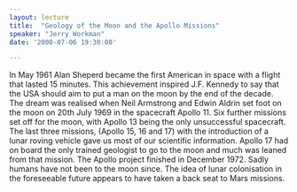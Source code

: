 ```yaml
---
layout: lecture
title:  "Geology of the Moon and the Apollo Missions"
speaker: "Jerry Workman"
date: '2000-07-06 19:30:00'

---
```

In May 1961 Alan Sheperd became the first American in space with a flight that lasted 15 minutes. This achievement inspired J.F. Kennedy to say that the USA should aim to put a man on the moon by the end of the decade. The dream was realised when Neil Armstrong and Edwin Aldrin set foot on the moon on 20th July 1969 in the spacecraft Apollo 11. Six further missions set off for the moon, with Apollo 13 being the only unsuccessful spacecraft. The last three missions, (Apollo 15, 16 and 17) with the introduction of a lunar roving vehicle gave us most of our scientific information. Apollo 17 had on board the only trained geologist to go to the moon and much was leaned from that mission. The Apollo project finished in December 1972. Sadly humans have not been to the moon since. The idea of lunar colonisation in the foreseeable future appears to have taken a back seat to Mars missions.